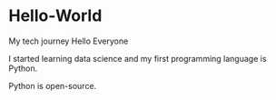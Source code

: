 # Hello-World
My tech journey
Hello Everyone

I started learning data science and my first programming language is Python.

Python is open-source.

